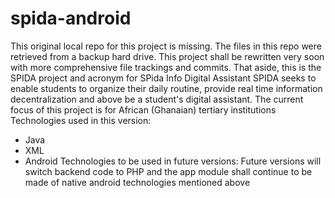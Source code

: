 # spida-android
This original local repo for this project is missing. The files in this repo were retrieved from a backup hard drive. This project
shall be rewritten very soon with more comprehensive file trackings and commits.
That aside, this is the SPIDA project and acronym for SPida Info Digital Assistant
SPIDA seeks to enable students to organize their daily routine, provide real time information decentralization and above be a student's
digital assistant.
The current focus of this project is for African (Ghanaian) tertiary institutions
Technologies used in this version:
* Java
* XML
* Android
Technologies to be used in future versions:
Future versions will switch backend code to PHP and the app module shall continue to be made of native android technologies mentioned above
